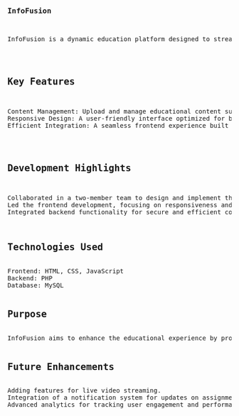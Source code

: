 <pre>
  <h3>InfoFusion</h3>
<p>InfoFusion is a dynamic education platform designed to streamline content sharing and management for educators and students. The platform facilitates seamless learning through intuitive interfaces and robust functionality.</p>

<h2>Key Features</h2>
<pre>Content Management: Upload and manage educational content such as video lectures, assignments, and quizzes.
Responsive Design: A user-friendly interface optimized for both desktop and mobile devices.
Efficient Integration: A seamless frontend experience built with HTML, CSS, and JavaScript, integrated with a PHP backend for dynamic content handling.
</pre>
<h2>Development Highlights</h2>
<pre>Collaborated in a two-member team to design and implement the platform.
Led the frontend development, focusing on responsiveness and usability.
Integrated backend functionality for secure and efficient content management.
</pre>
<h2>Technologies Used</h2>
Frontend: HTML, CSS, JavaScript
Backend: PHP
Database: MySQL

<h2>Purpose</h2>
InfoFusion aims to enhance the educational experience by providing a centralized, user-friendly platform for managing and accessing academic resources.

<h2>Future Enhancements</h2>
Adding features for live video streaming.
Integration of a notification system for updates on assignments and quizzes.
Advanced analytics for tracking user engagement and performance.
</pre>
